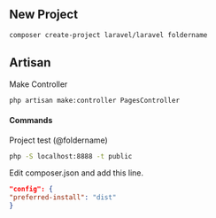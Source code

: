## New Project
```sh
composer create-project laravel/laravel foldername
```

## Artisan
Make Controller
```sh
php artisan make:controller PagesController
```

#### Commands
Project test (@foldername)
```sh
php -S localhost:8888 -t public
```

Edit composer.json and add this line.
```json
"config": {
"preferred-install": "dist"
}
```

